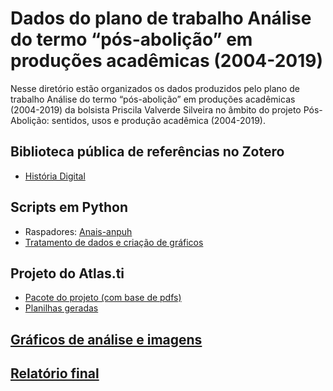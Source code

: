 # Dados do plano de trabalho Análise do termo “pós-abolição” em produções acadêmicas (2004-2019)

Nesse diretório estão organizados os dados produzidos pelo plano de trabalho Análise do termo “pós-abolição” em produções acadêmicas (2004-2019) da bolsista Priscila Valverde Silveira no âmbito do projeto Pós-Abolição: sentidos, usos e produção acadêmica (2004-2019).

## Biblioteca pública de referências no Zotero

- [História Digital](https://www.zotero.org/groups/2216280/histria_digital)

## Scripts em Python

- Raspadores: [Anais-anpuh](https://github.com/LABHDUFBA/Anais-Anpuh)
- [Tratamento de dados e criação de gráficos](https://github.com/ericbrasiln/pibic_2020-2021/tree/main/EDITAL_UNILAB/analise_pandas)

## Projeto do Atlas.ti

- [Pacote do projeto (com base de pdfs)]()
- [Planilhas geradas](https://github.com/ericbrasiln/pibic_2020-2021/tree/main/EDITAL_UNILAB/ATLAS)

## [Gráficos de análise e imagens](https://github.com/ericbrasiln/pibic_2020-2021/tree/main/EDITAL_UNILAB/graphs)

## [Relatório final](https://github.com/ericbrasiln/pibic_2020-2021/tree/main/EDITAL_UNILAB/relat%C3%B3rio_final)


